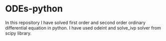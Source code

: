 # ODEs-python
In this repository I have solved first order and second order ordinary differential equation in python. I have used odeint and solve_ivp solver from scipy library.
